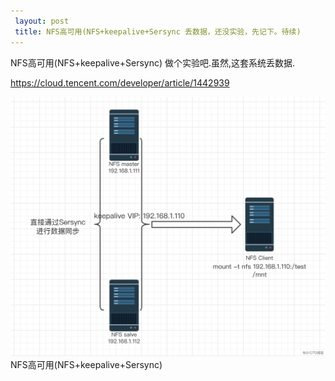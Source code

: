 ```yaml
---
 layout: post
 title: NFS高可用(NFS+keepalive+Sersync 丢数据，还没实验，先记下。待续)
---
```


NFS高可用(NFS+keepalive+Sersync)
 做个实验吧.虽然,这套系统丢数据.

 https://cloud.tencent.com/developer/article/1442939

 ![](/images/2020-07-08-14-04-46.png)
 NFS高可用(NFS+keepalive+Sersync)
 



 
